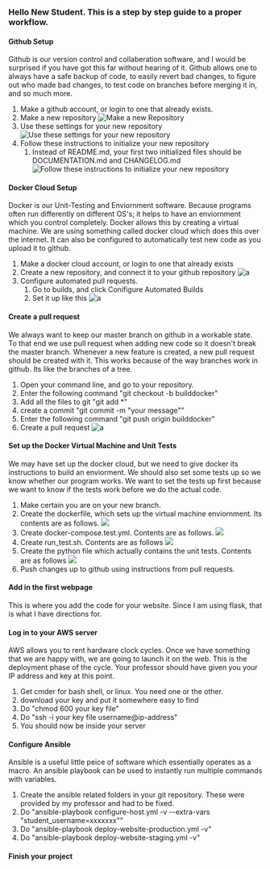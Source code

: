 ### Hello New Student. This is a step by step guide to a proper workflow.

#### Github Setup
Github is our version control and collaberation software, and I would be surprised if you have got this far without hearing of it.
Github allows one to always have a safe backup of code, to easily revert bad changes, to figure out who made bad changes, to test code on branches before merging it in, and so much more.

1. Make a github account, or login to one that already exists.
1. Make a new repository 
![Make a new Repository](/images/new_repository.PNG)
1. Use these settings for your new repository
![Use these settings for your new repository](/images/new_repository_settings.PNG)
1. Follow these instructions to initialize your new repository
	1. Instead of README.md, your first two initialized files should be DOCUMENTATION.md and CHANGELOG.md
![Follow these instructions to initialize your new repository](/images/new_repository_instructions.PNG)

#### Docker Cloud Setup
Docker is our Unit-Testing and Enviornment software. Because programs often run differently on different OS's; it helps to have an enviornment which you control completely. Docker allows this by creating a virtual machine.
We are using something called docker cloud which does this over the internet. It can also be configured to automatically test new code as you upload it to github.

1. Make a docker cloud account, or login to one that already exists
1. Create a new repository, and connect it to your github repository
![a](/images/docker_connect.PNG)
1. Configure automated pull requests.
	1. Go to builds, and click Conifigure Automated Builds
	1. Set it up like this
![a](/images/docker_autobuild.PNG)

#### Create a pull request
We always want to keep our master branch on github in a workable state. To that end we use pull request when adding new code so it doesn't break the master branch. Whenever a new feature is created, a new pull request should be created with it.
This works because of the way branches work in github. Its like the branches of a tree.

1. Open your command line, and go to your repository.
1. Enter the following command "git checkout -b builddocker"
1. Add all the files to git "git add *"
1. create a commit "git commit -m "your message""
1. Enter the following command "git push origin builddocker"
1. Create a pull request
![a](/images/Pull_Request)

#### Set up the Docker Virtual Machine and Unit Tests
We may have set up the docker cloud, but we need to give docker its instructions to build an enviorment.
We should also set some tests up so we know whether our program works.
We want to set the tests up first because we want to know if the tests work before we do the actual code.

1. Make certain you are on your new branch.
1. Create the dockerfile, which sets up the virtual machine enviornment. Its contents are as follows.
![](/images/Dockerfile.PNG)
1. Create docker-compose.test.yml. Contents are as follows.
![](/images/Compose.PNG)
1. Create run_test.sh. Contents are as follows
![](/images/Run_Tests.PNG)
1. Create the python file which actually contains the unit tests. Contents are as follows
![](/images/test.PNG)
1. Push changes up to github using instructions from pull requests.

#### Add in the first webpage
This is where you add the code for your website. Since I am using flask, that is what I have directions for.


#### Log in to your AWS server
AWS allows you to rent hardware clock cycles. Once we have something that we are happy with, we are going to launch it on the web.
This is the deployment phase of the cycle.
Your professor should have given you your IP address and key at this point.

1. Get cmder for bash shell, or linux. You need one or the other.
1. download your key and put it somewhere easy to find
1. Do "chmod 600 your key file"
1. Do "ssh -i your key file username@ip-address"
1. You should now be inside your server

#### Configure Ansible
Ansible is a useful little peice of software which essentially operates as a macro. An ansible playbook can be used to instantly run multiple commands with variables.

1. Create the ansible related folders in your git repository. These were provided by my professor and had to be fixed.
1. Do "ansible-playbook configure-host.yml -v --extra-vars "student_username=xxxxxxx""
1. Do "ansible-playbook deploy-website-production.yml -v"
1. Do "ansible-playbook deploy-website-staging.yml -v"

#### Finish your project




